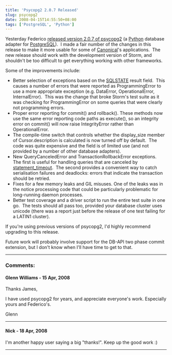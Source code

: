 ```yaml
---
title: 'Psycopg2 2.0.7 Released'
slug: psycopg2
date: 2008-04-15T14:55:50+08:00
tags: ['PostgreSQL', 'Python']
---
```


Yesterday Federico [released version 2.0.7 of
psycopg2](http://lists.initd.org/pipermail/psycopg/2008-April/006013.html)
(a [Python](http://www.python.org/) database adapter for
[PostgreSQL](http://www.postgresql.org/)).  I made a fair number of the
changes in this release to make it more usable for some of
[Canonical](http://www.canonical.com/)\'s applications.  The new release
should work with the development version of Storm, and shouldn\'t be too
difficult to get everything working with other frameworks.

Some of the improvements include:

-   Better selection of exceptions based on the
    [SQLSTATE](http://www.postgresql.org/docs/current/static/errcodes-appendix.html)
    result field.  This causes a number of errors that were reported as
    ProgrammingError to use a more appropriate exception (e.g.
    DataError, OperationalError, InternalError).  This was the change
    that broke Storm\'s test suite as it was checking for
    ProgrammingError on some queries that were clearly not programming
    errors.
-   Proper error reporting for commit() and rollback(). These methods
    now use the same error reporting code paths as execute(), so an
    integrity error on commit() will now raise IntegrityError rather
    than OperationalError.
-   The compile-time switch that controls whether the display\_size
    member of Cursor.description is calculated is now turned off by
    default.  The code was quite expensive and the field is of limited
    use (and not provided by a number of other database adapters).
-   New QueryCanceledError and TransactionRollbackError exceptions.  The
    first is useful for handling queries that are canceled by
    [statement\_timeout](http://www.postgresql.org/docs/8.3/static/runtime-config-client.html#GUC-STATEMENT-TIMEOUT). 
    The second provides a convenient way to catch serialisation failures
    and deadlocks: errors that indicate the transaction should be
    retried.
-   Fixes for a few memory leaks and GIL misuses. One of the leaks was
    in the notice processing code that could be particularly problematic
    for long-running daemon processes.
-   Better test coverage and a driver script to run the entire test
    suite in one go.  The tests should all pass too, provided your
    database cluster uses unicode (there was a report just before the
    release of one test failing for a LATIN1 cluster).

If you\'re using previous versions of psycopg2, I\'d highly recommend
upgrading to this release.

Future work will probably involve support for the DB-API two phase
commit extension, but I don\'t know when I\'ll have time to get to that.

---
### Comments:
#### Glenn Williams - <time datetime="2008-04-15 23:59:42">15 Apr, 2008</time>

Thanks James,

I have used psycopg2 for years, and appreciate everyone\'s work.
Especially yours and Federico\'s.

Glenn

---
#### Nick - <time datetime="2008-04-18 08:40:45">18 Apr, 2008</time>

I\'m another happy user saying a big \"thanks!\". Keep up the good work
:)

---
